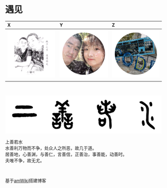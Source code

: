 # 遇见

|X|Y|Z|
|:--|:--|:--|
|[![](../assets/zero.png)](http://neujie.cn)|[![](../assets/life.png)](http://life.cq2050.com)|[![](../assets/coding.png)](http://wiki.cq2050.com)|
||||

<br>

![上善若水](../assets/logo.png "上善若水")  

上善若水  
水善利万物而不争，处众人之所恶，故几于道。  
居善地，心善渊，与善仁，言善信，正善治，事善能，动善时。  
夫唯不争，故无尤。  


<br>

基于[amWiki](http://amwiki.org/)搭建博客